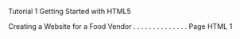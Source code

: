 Tutorial 1 Getting Started with HTML5

Creating a Website for a Food Vendor . . . . . . . . . . . . . . Page HTML 1
